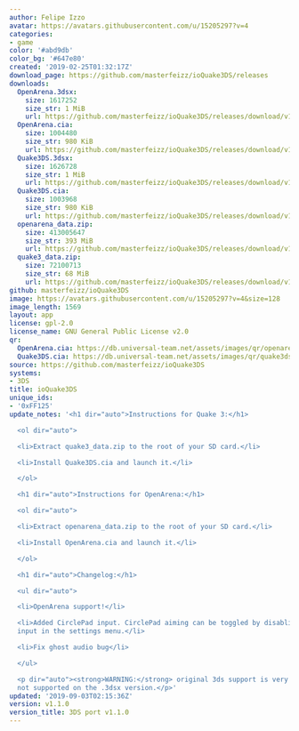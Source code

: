 ```yaml
---
author: Felipe Izzo
avatar: https://avatars.githubusercontent.com/u/15205297?v=4
categories:
- game
color: '#abd9db'
color_bg: '#647e80'
created: '2019-02-25T01:32:17Z'
download_page: https://github.com/masterfeizz/ioQuake3DS/releases
downloads:
  OpenArena.3dsx:
    size: 1617252
    size_str: 1 MiB
    url: https://github.com/masterfeizz/ioQuake3DS/releases/download/v1.1.0/OpenArena.3dsx
  OpenArena.cia:
    size: 1004480
    size_str: 980 KiB
    url: https://github.com/masterfeizz/ioQuake3DS/releases/download/v1.1.0/OpenArena.cia
  Quake3DS.3dsx:
    size: 1626728
    size_str: 1 MiB
    url: https://github.com/masterfeizz/ioQuake3DS/releases/download/v1.1.0/Quake3DS.3dsx
  Quake3DS.cia:
    size: 1003968
    size_str: 980 KiB
    url: https://github.com/masterfeizz/ioQuake3DS/releases/download/v1.1.0/Quake3DS.cia
  openarena_data.zip:
    size: 413005647
    size_str: 393 MiB
    url: https://github.com/masterfeizz/ioQuake3DS/releases/download/v1.1.0/openarena_data.zip
  quake3_data.zip:
    size: 72100713
    size_str: 68 MiB
    url: https://github.com/masterfeizz/ioQuake3DS/releases/download/v1.1.0/quake3_data.zip
github: masterfeizz/ioQuake3DS
image: https://avatars.githubusercontent.com/u/15205297?v=4&size=128
image_length: 1569
layout: app
license: gpl-2.0
license_name: GNU General Public License v2.0
qr:
  OpenArena.cia: https://db.universal-team.net/assets/images/qr/openarena-cia.png
  Quake3DS.cia: https://db.universal-team.net/assets/images/qr/quake3ds-cia.png
source: https://github.com/masterfeizz/ioQuake3DS
systems:
- 3DS
title: ioQuake3DS
unique_ids:
- '0xFF125'
update_notes: '<h1 dir="auto">Instructions for Quake 3:</h1>

  <ol dir="auto">

  <li>Extract quake3_data.zip to the root of your SD card.</li>

  <li>Install Quake3DS.cia and launch it.</li>

  </ol>

  <h1 dir="auto">Instructions for OpenArena:</h1>

  <ol dir="auto">

  <li>Extract openarena_data.zip to the root of your SD card.</li>

  <li>Install OpenArena.cia and launch it.</li>

  </ol>

  <h1 dir="auto">Changelog:</h1>

  <ul dir="auto">

  <li>OpenArena support!</li>

  <li>Added CirclePad input. CirclePad aiming can be toggled by disabling joystick
  input in the settings menu.</li>

  <li>Fix ghost audio bug</li>

  </ul>

  <p dir="auto"><strong>WARNING:</strong> original 3ds support is very buggy and is
  not supported on the .3dsx version.</p>'
updated: '2019-09-03T02:15:36Z'
version: v1.1.0
version_title: 3DS port v1.1.0
---
```

